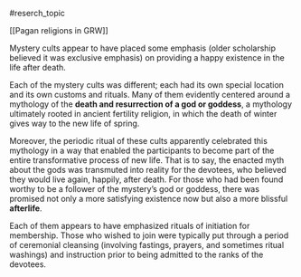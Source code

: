 #reserch_topic 

[[Pagan religions in GRW]]

Mystery cults appear to have placed some emphasis (older scholarship believed it was exclusive emphasis) on providing a happy existence in the life after death.

Each of the mystery cults was different; each had its own special location and its own customs and rituals. Many of them evidently centered around a mythology of the **death and resurrection of a god or goddess**, a mythology ultimately rooted in ancient fertility religion, in which the death of winter gives way to the new life of spring.

Moreover, the periodic ritual of these cults apparently celebrated this mythology in a way that enabled the participants to become part of the entire transformative process of new life. That is to say, the enacted myth about the gods was transmuted into reality for the devotees, who believed they would live again, happily, after death. For those who had been found worthy to be a follower of the mystery’s god or goddess, there was promised not only a more satisfying existence now but also a more blissful **afterlife**.

Each of them appears to have emphasized rituals of initiation for membership. Those who wished to join were typically put through a period of ceremonial cleansing (involving fastings, prayers, and sometimes ritual washings) and instruction prior to being admitted to the ranks of the devotees.